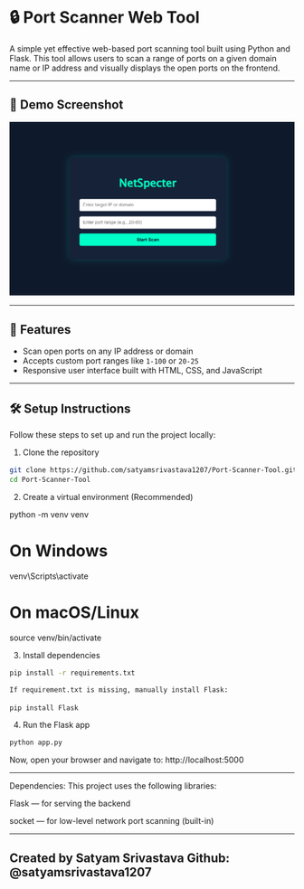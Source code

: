 # 🔒 Port Scanner Web Tool

A simple yet effective web-based port scanning tool built using Python and Flask. This tool allows users to scan a range of ports on a given domain name or IP address and visually displays the open ports on the frontend.

---

## 📸 Demo Screenshot

![Port Scanner Screenshot](static/Screenshot.png)

---

## 🚀 Features

- Scan open ports on any IP address or domain
- Accepts custom port ranges like `1-100` or `20-25`
- Responsive user interface built with HTML, CSS, and JavaScript

---



## 🛠️ Setup Instructions

Follow these steps to set up and run the project locally:

1. Clone the repository

```bash
git clone https://github.com/satyamsrivastava1207/Port-Scanner-Tool.git
cd Port-Scanner-Tool
```


2. Create a virtual environment (Recommended)

python -m venv venv
# On Windows
venv\Scripts\activate
# On macOS/Linux
source venv/bin/activate


3. Install dependencies 

```bash
pip install -r requirements.txt
```
    If requirement.txt is missing, manually install Flask:
    
    pip install Flask


4. Run the Flask app
```bash
python app.py
```

Now, open your browser and navigate to:
http://localhost:5000

---
Dependencies:
This project uses the following libraries:

Flask — for serving the backend

socket — for low-level network port scanning (built-in)


---
Created by Satyam Srivastava
Github: @satyamsrivastava1207
---
